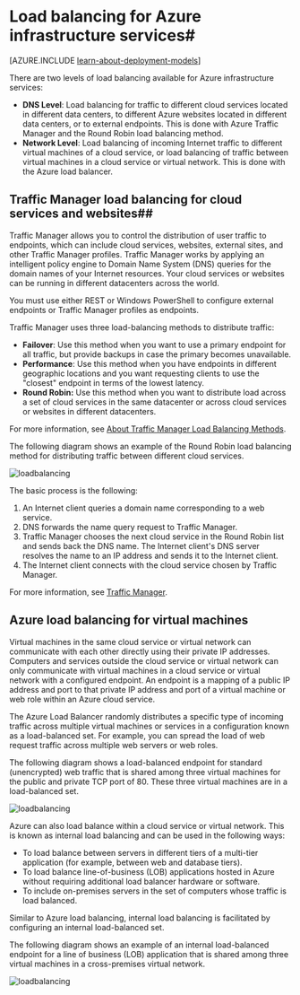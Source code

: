 <!-- rename to virtual-machines-linux-load-balance -->

<properties
	pageTitle="Load balancing for infrastructure services | Azure"
	description="Describes the two different types of load balancing supported by Azure: Load balancer for cloud services and Azure Traffic Manager for client traffic."
	services="virtual-machines"
	documentationCenter=""
	authors="joaoma"
	manager="carmonm"
	editor=""/>

<tags
	ms.service="virtual-machines"
	ms.date="02/02/2016"
	wacn.date=""/>


# Load balancing for Azure infrastructure services#

[AZURE.INCLUDE [learn-about-deployment-models](../includes/learn-about-deployment-models-both-include.md)]

There are two levels of load balancing available for Azure infrastructure services:

- **DNS Level**:  Load balancing for traffic to different cloud services located in different data centers, to different Azure websites located in different data centers, or to external endpoints. This is done with Azure Traffic Manager and the Round Robin load balancing method.
- **Network Level**:  Load balancing of incoming Internet traffic to different virtual machines of a cloud service, or load balancing of traffic between virtual machines in a cloud service or virtual network. This is done with the Azure load balancer.

## Traffic Manager load balancing for cloud services and websites##

Traffic Manager allows you to control the distribution of user traffic to endpoints, which can include cloud services, websites, external sites, and other Traffic Manager profiles. Traffic Manager works by applying an intelligent policy engine to Domain Name System (DNS) queries for the domain names of your Internet resources. Your cloud services or websites can be running in different datacenters across the world.

You must use either REST or Windows PowerShell to configure external endpoints or Traffic Manager profiles as endpoints.

Traffic Manager uses three load-balancing methods to distribute traffic:

- **Failover**:  Use this method when you want to use a primary endpoint for all traffic, but provide backups in case the primary becomes unavailable.
- **Performance**:  Use this method when you have endpoints in different geographic locations and you want requesting clients to use the "closest" endpoint in terms of the lowest latency.
- **Round Robin:**  Use this method when you want to distribute load across a set of cloud services in the same datacenter or across cloud services or websites in different datacenters.

For more information, see [About Traffic Manager Load Balancing Methods](/documentation/articles/traffic-manager-load-balancing-methods).

The following diagram shows an example of the Round Robin load balancing method for distributing traffic between different cloud services.

![loadbalancing](./media/virtual-machines-load-balance/TMSummary.png)

The basic process is the following:

1.	An Internet client queries a domain name corresponding to a web service.
2.	DNS forwards the name query request to Traffic Manager.
3.	Traffic Manager chooses the next cloud service in the Round Robin list and sends back the DNS name. The Internet client's DNS server resolves the name to an IP address and sends it to the Internet client.
4.	The Internet client connects with the cloud service chosen by Traffic Manager.

For more information, see [Traffic Manager](/documentation/articles/traffic-manager-overview).

## Azure load balancing for virtual machines ##

Virtual machines in the same cloud service or virtual network can communicate with each other directly using their private IP addresses. Computers and services outside the cloud service or virtual network can only communicate with virtual machines in a cloud service or virtual network with a configured endpoint. An endpoint is a mapping of a public IP address and port to that private IP address and port of a virtual machine or web role within an Azure cloud service.

The Azure Load Balancer randomly distributes a specific type of incoming traffic across multiple virtual machines or services in a configuration known as a load-balanced set. For example, you can spread the load of web request traffic across multiple web servers or web roles.

The following diagram shows a load-balanced endpoint for standard (unencrypted) web traffic that is shared among three virtual machines for the public and private TCP port of 80. These three virtual machines are in a load-balanced set.

![loadbalancing](./media/virtual-machines-load-balance/LoadBalancing.png)

Azure can also load balance within a cloud service or virtual network. This is known as internal load balancing and can be used in the following ways:

- To load balance between servers in different tiers of a multi-tier application (for example, between web and database tiers).
- To load balance line-of-business (LOB) applications hosted in Azure without requiring additional load balancer hardware or software.
- To include on-premises servers in the set of computers whose traffic is load balanced.

Similar to Azure load balancing, internal load balancing is facilitated by configuring an internal load-balanced set.

The following diagram shows an example of an internal load-balanced endpoint for a line of business (LOB) application that is shared among three virtual machines in a cross-premises virtual network.

![loadbalancing](./media/virtual-machines-load-balance/LOBServers.png)


